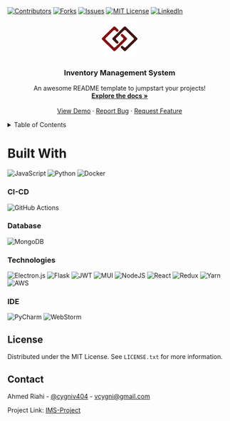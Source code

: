 [![Contributors][contributors-shield]][contributors-url]
[![Forks][forks-shield]][forks-url]
[![Issues][issues-shield]][issues-url]
[![MIT License][license-shield]][license-url]
[![LinkedIn][linkedin-shield]][linkedin-url]
<br />
<div align="center">
  <a href="https://github.com/cygniv404/StahlPotsdam">
    <img src="public/logo.png" alt="Logo" width="80" height="80">
  </a>

<h3 align="center">Inventory Management System</h3>

  <p align="center">
    An awesome README template to jumpstart your projects!
    <br />
    <a href="https://github.com/cygniv404/StahlPotsdam"><strong>Explore the docs »</strong></a>
    <br />
    <br />
    <a href="https://github.com/cygniv404/StahlPotsdam">View Demo</a>
    ·
    <a href="https://github.com/cygniv404/StahlPotsdam/issues">Report Bug</a>
    ·
    <a href="https://github.com/cygniv404/StahlPotsdam/issues">Request Feature</a>
  </p>
</div>

<!-- TABLE OF CONTENTS -->
<details>
  <summary>Table of Contents</summary>
  <ol>
    <li>
      <a href="#built-with">Built With</a>
      <ul>
        <li><a href="#ci-cd">CI/CD</a></li>
        <li><a href="#database">Database</a></li>
        <li><a href="#technologies">Technologies</a></li>
        <li><a href="#ide">IDE</a></li>
      </ul>
    </li>
    <li><a href="#license">License</a></li>
    <li><a href="#contact">Contact</a></li>
  </ol>
</details>


# Built With
![JavaScript](https://img.shields.io/badge/javascript-%23323330.svg?style=for-the-badge&logo=javascript&logoColor=%23F7DF1E)
![Python](https://img.shields.io/badge/python-3670A0?style=for-the-badge&logo=python&logoColor=ffdd54)
![Docker](https://img.shields.io/badge/docker-%230db7ed.svg?style=for-the-badge&logo=docker&logoColor=white)
### CI-CD
![GitHub Actions](https://img.shields.io/badge/github%20actions-%232671E5.svg?style=for-the-badge&logo=githubactions&logoColor=white)
### Database
![MongoDB](https://img.shields.io/badge/MongoDB-%234ea94b.svg?style=for-the-badge&logo=mongodb&logoColor=white)
### Technologies
![Electron.js](https://img.shields.io/badge/Electron-191970?style=for-the-badge&logo=Electron&logoColor=white)
![Flask](https://img.shields.io/badge/flask-%23000.svg?style=for-the-badge&logo=flask&logoColor=white)
![JWT](https://img.shields.io/badge/JWT-black?style=for-the-badge&logo=JSON%20web%20tokens)
![MUI](https://img.shields.io/badge/MUI-%230081CB.svg?style=for-the-badge&logo=mui&logoColor=white)
![NodeJS](https://img.shields.io/badge/node.js-6DA55F?style=for-the-badge&logo=node.js&logoColor=white)
![React](https://img.shields.io/badge/react-%2320232a.svg?style=for-the-badge&logo=react&logoColor=%2361DAFB)
![Redux](https://img.shields.io/badge/redux-%23593d88.svg?style=for-the-badge&logo=redux&logoColor=white)
![Yarn](https://img.shields.io/badge/yarn-%232C8EBB.svg?style=for-the-badge&logo=yarn&logoColor=white)
![AWS](https://img.shields.io/badge/AWS-%23FF9900.svg?style=for-the-badge&logo=amazon-aws&logoColor=white)
### IDE
![PyCharm](https://img.shields.io/badge/pycharm-143?style=for-the-badge&logo=pycharm&logoColor=black&color=black&labelColor=green)
![WebStorm](https://img.shields.io/badge/webstorm-143?style=for-the-badge&logo=webstorm&logoColor=white&color=black)

<!-- https://www.markdownguide.org/basic-syntax/#reference-style-links -->
[contributors-shield]: https://img.shields.io/github/contributors/cygniv404/StahlPotsdam.svg?style=for-the-badge
[contributors-url]: https://github.com/cygniv404/StahlPotsdam/graphs/contributors
[forks-shield]: https://img.shields.io/github/forks/cygniv404/StahlPotsdam.svg?style=for-the-badge
[forks-url]: https://github.com/cygniv404/StahlPotsdam/network/members
[stars-shield]: https://img.shields.io/github/stars/cygniv404/StahlPotsdam.svg?style=for-the-badge
[stars-url]: https://github.com/cygniv404/StahlPotsdam/stargazers
[issues-shield]: https://img.shields.io/github/issues/cygniv404/StahlPotsdam.svg?style=for-the-badge
[issues-url]: https://github.com/cygniv404/StahlPotsdam/issues
[license-shield]: https://img.shields.io/github/license/cygniv404/StahlPotsdam.svg?style=for-the-badge
[license-url]: https://github.com/cygniv404/StahlPotsdam/blob/master/LICENSE.txt
[linkedin-shield]: https://img.shields.io/badge/-LinkedIn-black.svg?style=for-the-badge&logo=linkedin&colorB=555
[linkedin-url]: https://www.linkedin.com/in/ahmed-riahi-24011b85/

## License

Distributed under the MIT License. See `LICENSE.txt` for more information.

## Contact

Ahmed Riahi - [@cygniv404](https://twitter.com/your_username) - vcygni@gmail.com

Project Link: [IMS-Project](https://github.com/users/cygniv404/projects/1)
